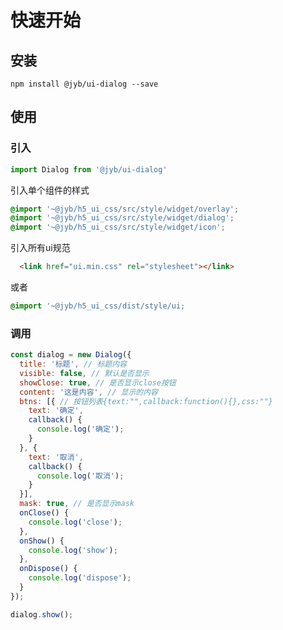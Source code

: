 # 快速开始

## 安装

```shell
npm install @jyb/ui-dialog --save
```

## 使用

### 引入

```javascript
import Dialog from '@jyb/ui-dialog'
```

引入单个组件的样式
```scss
@import '~@jyb/h5_ui_css/src/style/widget/overlay';
@import '~@jyb/h5_ui_css/src/style/widget/dialog';
@import '~@jyb/h5_ui_css/src/style/widget/icon';
```

引入所有ui规范
```html
  <link href="ui.min.css" rel="stylesheet"></link>
```
或者
```scss
@import '~@jyb/h5_ui_css/dist/style/ui;
```

### 调用

```javascript
const dialog = new Dialog({
  title: '标题', // 标题内容
  visible: false, // 默认是否显示
  showClose: true, // 是否显示close按钮
  content: '这是内容', // 显示的内容
  btns: [{ // 按钮列表{text:"",callback:function(){},css:""}
    text: '确定',
    callback() {
      console.log('确定');
    }
  }, {
    text: '取消',
    callback() {
      console.log('取消');
    }
  }],
  mask: true, // 是否显示mask
  onClose() {
    console.log('close');
  },
  onShow() {
    console.log('show');
  },
  onDispose() {
    console.log('dispose');
  }
});

dialog.show();
```



